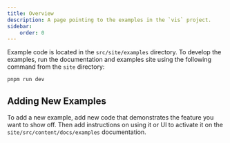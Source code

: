 ```yaml
---
title: Overview 
description: A page pointing to the examples in the `vis` project.
sidebar:
    order: 0
---
```


Example code is located in the `src/site/examples` directory. To develop the examples, run the documentation and examples site using the following command from the `site` directory:

```sh
pnpm run dev
```

## Adding New Examples

To add a new example, add new code that demonstrates the feature you want to show off. Then add instructions on using it or UI to activate it on the `site/src/content/docs/examples` documentation.
